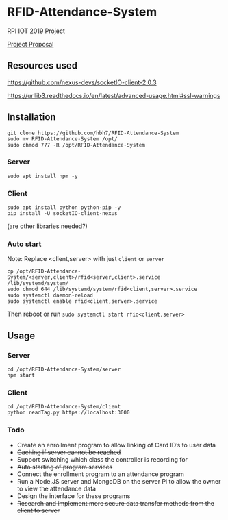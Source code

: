 # RFID-Attendance-System
RPI IOT 2019 Project

[Project Proposal](https://docs.google.com/document/d/1QlV8jkIaQD0IFdyguDEGK3X-7NJBnk0Imp9yfcRr-jM)

## Resources used

https://github.com/nexus-devs/socketIO-client-2.0.3

https://urllib3.readthedocs.io/en/latest/advanced-usage.html#ssl-warnings

## Installation
```
git clone https://github.com/hbh7/RFID-Attendance-System
sudo mv RFID-Attendance-System /opt/
sudo chmod 777 -R /opt/RFID-Attendance-System
```

### Server
```
sudo apt install npm -y
```

### Client
```
sudo apt install python python-pip -y
pip install -U socketIO-client-nexus
```
(are other libraries needed?)

### Auto start
Note: Replace <client,server> with just `client` or `server` 
```
cp /opt/RFID-Attendance-System/<server,client>/rfid<server,client>.service /lib/systemd/system/
sudo chmod 644 /lib/systemd/system/rfid<client,server>.service
sudo systemctl daemon-reload
sudo systemctl enable rfid<client,server>.service
```
Then reboot or run `sudo systemctl start rfid<client,server>`

## Usage

### Server
```
cd /opt/RFID-Attendance-System/server
npm start
```

### Client 
```
cd /opt/RFID-Attendance-System/client
python readTag.py https://localhost:3000
```

### Todo
* Create an enrollment program to allow linking of Card ID’s to user data
* ~~Caching if server cannot be reached~~
* Support switching which class the controller is recording for
* ~~Auto starting of program services~~
* Connect the enrollment program to an attendance program
* Run a Node.JS server and MongoDB on the server Pi to allow the owner to view the attendance data
* Design the interface for these programs
* ~~Research and implement more secure data transfer methods from the client to server~~
